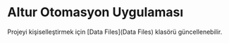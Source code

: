 # Altur Otomasyon Uygulaması

Projeyi kişiselleştirmek için [Data Files](Data Files) klasörü güncellenebilir.